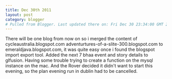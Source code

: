 ```yaml
---
title: Dec 30th 2011
layout: post
category: blogger
# Pulled from Blogger. Last updated there on: Fri Dec 30 23:34:00 GMT 2011
---
```

There will be one blog from now on so i merged the content of cycleaustralia.blogspot.com adventurtures-of-a-slite-300.blogspot.com to emeraldjava.blogspot.com, it was quite easy once i found the blogspot import export tool. Added the next 7 bhaa event and story details to glfusion. Having some trouble trying to create a function on the mysql instance on the mac. And the Rover decided it didn't want to start this evening, so the plan evening run in dublin had to be cancelled.
